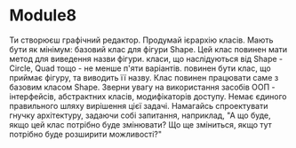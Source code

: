 # Module8
Ти створюєш графічний редактор.
Продумай ієрархію класів. Мають бути як мінімум:
базовий клас для фігури Shape. Цей клас повинен мати метод для виведення назви фігури.
класи, що наслідуються від Shape - Circle, Quad тощо - не менше п'яти варіантів.
повинен бути клас, що приймає фігуру, та виводить її назву. Клас повинен працювати саме з базовим класом Shape.
Зверни увагу на використання засобів ООП - інтерфейсів, абстрактних класів, модифікаторів доступу.
Немає єдиного правильного шляху вирішення цієї задачі. Намагайсь спроектувати гнучку архітектуру, задаючи собі запитання, наприклад,
"А що буде, якщо цей клас потрібно буде змінювати? Що ще зміниться, якщо тут потрібно буде розширити можливості?"
